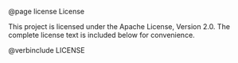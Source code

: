 @page license License

This project is licensed under the Apache License, Version 2.0. The complete
license text is included below for convenience.

@verbinclude LICENSE

